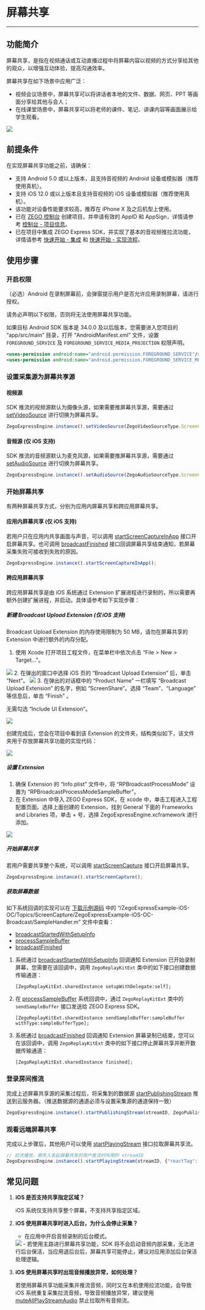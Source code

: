 # 屏幕共享

- - -

## 功能简介

屏幕共享，是指在视频通话或互动直播过程中将屏幕内容以视频的方式分享给其他的观众，以增强互动体验，提高沟通效率。

屏幕共享在如下场景中应用广泛：

- 视频会议场景中，屏幕共享可以将讲话者本地的文件、数据、网页、PPT 等画面分享给其他与会人；
- 在线课堂场景中，屏幕共享可以将老师的课件、笔记、讲课内容等画面展示给学生观看。

<Frame width="512" height="auto" caption=""><img src="https://doc-media.zego.im/sdk-doc/Pics/Express/screen_share_scene_new.png" /></Frame>

## 前提条件

在实现屏幕共享功能之前，请确保：
- 支持 Android 5.0 或以上版本，且支持音视频的 Android 设备或模拟器（推荐使用真机）。
- 支持 iOS 12.0 或以上版本且支持音视频的 iOS 设备或模拟器（推荐使用真机）。
- 该功能对设备性能要求较高，推荐在 iPhone X 及之后机型上使用。
- 已在 [ZEGO 控制台](https://console.zego.im) 创建项目，并申请有效的 AppID 和 AppSign，详情请参考 [控制台 - 项目信息](/console/project-info)。
- 已在项目中集成 ZEGO Express SDK，并实现了基本的音视频推拉流功能，详情请参考 [快速开始 - 集成](https://doc-zh.zego.im/article/4835) 和 [快速开始 - 实现流程](https://doc-zh.zego.im/article/8328)。




## 使用步骤

### 开启权限

（必选）Android 在录制屏幕前，会弹窗提示用户是否允许应用录制屏幕，请进行授权。

<Warning title="注意">


请务必声明以下权限，否则将无法使用屏幕共享功能。

</Warning>



如果目标 Android SDK 版本是 34.0.0 及以后版本，您需要进入您项目的 “app/src/main” 目录，打开 “AndroidManifest.xml” 文件，设置 `FOREGROUND_SERVICE` 及 `FOREGROUND_SERVICE_MEDIA_PROJECTION` 权限声明。

```xml
<uses-permission android:name="android.permission.FOREGROUND_SERVICE"/>
<uses-permission android:name="android.permission.FOREGROUND_SERVICE_MEDIA_PROJECTION"/>
```
### 设置采集源为屏幕共享源

#### 视频源

SDK 推流的视频源默认为摄像头源，如果需要推屏幕共享源，需要通过 [setVideoSource](https://doc-zh.zego.im/unique-api/express-video-sdk/zh/javascript_react-native/classes/_zegoexpressengine_.zegoexpressengine.html#setvideosource) 进行切换为屏幕共享。

```javascript
ZegoExpressEngine.instance().setVideoSource(ZegoVideoSourceType.ScreenCapture, ZegoPublishChannel.Aux);
```

#### 音频源 (仅 iOS 支持)

SDK 推流的音频源默认为麦克风源，如果需要推屏幕共享源，需要通过 [setAudioSource](https://doc-zh.zego.im/unique-api/express-video-sdk/zh/javascript_react-native/classes/_zegoexpressengine_.zegoexpressengine.html#setaudiosource) 进行切换为屏幕共享。

```javascript
ZegoExpressEngine.instance().setAudioSource(ZegoAudioSourceType.ScreenCapture, ZegoPublishChannel.Aux);
```
### 开始屏幕共享

有两种屏幕共享方式，分别为应用内屏幕共享和跨应用屏幕共享。

#### 应用内屏幕共享 (仅 iOS 支持)

若用户只在应用内共享画面与声音，可以调用 [startScreenCaptureInApp](https://doc-zh.zego.im/unique-api/express-video-sdk/zh/javascript_react-native/classes/_zegoexpressengine_.zegoexpressengine.html#startscreencaptureinapp) 接口开启屏幕共享。也可调用 [broadcastFinished](https://developer.apple.com/documentation/replaykit/rpbroadcastsamplehandler/2143169-broadcastfinished?language=objc) 接口回调屏幕共享结束通知，若屏幕采集失败可接收到失败的原因。

```javascript
ZegoExpressEngine.instance().startScreenCaptureInApp();
```

#### 跨应用屏幕共享

跨应用屏幕共享是由 iOS 系统通过 Extension 扩展进程进行录制的，所以需要再额外创建扩展进程，并启动。具体请参考如下实现步骤：

##### 新建 Broadcast Upload Extension (仅 iOS 支持)

<Note title="说明">


Broadcast Upload Extension 的内存使用限制为 50 MB，请勿在屏幕共享的 Extension 中进行额外的内存分配。

</Note>




1. 使用 Xcode 打开项目工程文件，在菜单栏中依次点击 “File > New > Target..."。
<Frame width="512" height="auto" caption=""><img src="https://doc-media.zego.im/sdk-doc/Pics/iOS/ZegoExpressEngine/ShareScreen/share_screen_create_extension_ios1.png" /></Frame>
2. 在弹出的窗口中选择 iOS 页的 “Broadcast Upload Extension” 后，单击 “Next”。
<Frame width="512" height="auto" caption=""><img src="https://doc-media.zego.im/sdk-doc/Pics/iOS/ZegoExpressEngine/ShareScreen/share_screen_create_extension_ios.png" /></Frame>
3. 在弹出的对话框中的 “Product Name” 一栏填写 “Broadcast Upload Extension” 的名字，例如 “ScreenShare”。选择 “Team”、“Language” 等信息后，单击 “Finish” 。

<Note title="说明">


无需勾选 “Include UI Extension”。

</Note>



<Frame width="512" height="auto" caption=""><img src="https://doc-media.zego.im/sdk-doc/Pics/iOS/ZegoExpressEngine/ShareScreen/share_screen_create_extension_ios3.png" /></Frame>

创建完成后，您会在项目中看到该 Extension 的文件夹，结构类似如下，该文件夹用于存放屏幕共享功能的实现代码：
<Frame width="512" height="auto" caption=""><img src="https://doc-media.zego.im/sdk-doc/Pics/iOS/ZegoExpressEngine/ShareScreen/share_screen_create_extension_project.png" /></Frame>

##### 设置 Extension

1. 确保 Extension 的 “Info.plist” 文件中，将 “RPBroadcastProcessMode” 设置为 “RPBroadcastProcessModeSampleBuffer”。
2. 在 Extension 中导入 ZEGO Express SDK，在 xcode 中，单击工程进入工程配置页面。选择上面创建的 Extension，找到 General 下面的 Frameworks and Libraries 项，单击 + 号，选择 ZegoExpressEngine.xcframework 进行添加。
<Frame width="512" height="auto" caption=""><img src="https://doc-media.zego.im/sdk-doc/Pics/iOS/ZegoExpressEngine/ShareScreen/screencapture_rn.jpg" /></Frame>

##### 开始屏幕共享

若用户需要共享整个系统，可以调用 [startScreenCapture](https://doc-zh.zego.im/unique-api/express-video-sdk/zh/javascript_react-native/classes/_zegoexpressengine_.zegoexpressengine.html#startscreencapture) 接口开启屏幕共享。

```javascript
ZegoExpressEngine.instance().startScreenCapture();
```

##### 获取屏幕数据

<Note title="说明">


如下系统回调的实现可以在 [下载示例源码](https://doc-zh.zego.im/article/6635) 中的 “/ZegoExpressExample-iOS-OC/Topics/ScreenCapture/ZegoExpressExample-iOS-OC-Broadcast/SampleHandler.m” 文件中查看：

- [broadcastStartedWithSetupInfo](https://developer.apple.com/documentation/replaykit/rpbroadcastsamplehandler/2143170-broadcaststartedwithsetupinfo?language=objc)
- [processSampleBuffer](https://developer.apple.com/documentation/replaykit/rpbroadcastsamplehandler/2123045-processsamplebuffer?language=objc)
- [broadcastFinished](https://developer.apple.com/documentation/replaykit/rpbroadcastsamplehandler/2143169-broadcastfinished?language=objc)


</Note>





1. 系统通过 [broadcastStartedWithSetupInfo](https://developer.apple.com/documentation/replaykit/rpbroadcastsamplehandler/2143170-broadcaststartedwithsetupinfo?language=objc) 回调通知 Extension 已开始录制屏幕，您需要在该回调中，调用 `ZegoReplayKitExt` 类中的如下接口创建数据传输通道：
    ```objc
    [ZegoReplayKitExt.sharedInstance setupWithDelegate:self];
    ```


2. 在 [processSampleBuffer](https://developer.apple.com/documentation/replaykit/rpbroadcastsamplehandler/2123045-processsamplebuffer?language=objc) 系统回调中，通过 `ZegoReplayKitExt` 类中的 `sendSampleBuffer` 接口发送给 ZEGO Express SDK。

    ```objc
    [ZegoReplayKitExt.sharedInstance sendSampleBuffer:sampleBuffer withType:sampleBufferType];

    ```

3. 系统通过 [broadcastFinished](https://developer.apple.com/documentation/replaykit/rpbroadcastsamplehandler/2143169-broadcastfinished?language=objc) 回调通知 Extension 屏幕录制已结束，您可以在该回调中，调用 `ZegoReplayKitExt` 类中的如下接口停止屏幕共享并断开数据传输通道：

    ```objc
    [ZegoReplayKitExt.sharedInstance finished];
    ```

### 登录房间推流

完成上述屏幕共享源的采集过程后，将采集到的数据源 [startPublishingStream](https://doc-zh.zego.im/unique-api/express-video-sdk/zh/javascript_react-native/classes/_zegoexpressengine_.zegoexpressengine.html#startpublishingstream) 推送到云服务器。（推送数据源的通道必须与设置采集源的通道保持一致）

```javaScript
ZegoExpressEngine.instance().startPublishingStream(streamID, ZegoPublishChannel.Aux);
```


### 观看远端屏幕共享

完成以上步骤后，其他用户可以使用 [startPlayingStream](https://doc-zh.zego.im/unique-api/express-video-sdk/zh/javascript_react-native/classes/_zegoexpressengine_.zegoexpressengine.html#startplayingstream) 接口拉取屏幕共享流。

```javascript
// 拉流播放，需传入发起屏幕共享的用户推流时所用的 streamID
ZegoExpressEngine.instance().startPlayingStream(streamID, {"reactTag": findNodeHandle(this.refs.zego_play_view), "viewMode": 0, "backgroundColor": 0});
```


## 常见问题

1. **iOS 是否支持共享指定区域？**

    iOS 系统仅支持共享整个屏幕，不支持共享指定区域。

2. **iOS 使用屏幕共享时进入后台，为什么会停止采集？**
    - 在应用中开启音频录制的后台模式。
    <Frame width="512" height="auto" caption=""><img src="https://doc-media.zego.im/sdk-doc/Pics/iOS/ZegoExpressEngine/ShareScreen/share_screen_background_mode.png" /></Frame>
    - 若使用主路进行屏幕共享功能，SDK 将不会启动音频内部采集，无法进行后台保活，当应用退后台后，屏幕共享可能停止，建议对应用添加后台保活处理逻辑。

3. **iOS 使用屏幕共享时出现音频播放异常，如何处理？**

    若使用屏幕共享功能采集并推流音频，同时又在本机使用拉流功能，会导致 iOS 系统重复采集拉流音频，导致音频播放异常，建议使用 [muteAllPlayStreamAudio](https://doc-zh.zego.im/unique-api/express-video-sdk/zh/javascript_react-native/classes/_zegoexpressengine_.zegoexpressengine.html#muteallplaystreamaudio) 禁止拉取所有音频流。
